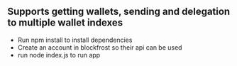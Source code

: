 ## Supports getting wallets, sending and delegation to multiple wallet indexes
- Run npm install to install dependencies
- Create an account in blockfrost so their api can be used
- run node index.js to run app